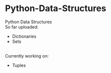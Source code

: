 # Python-Data-Structures
Python Data Structures
<br> So far uploaded:
<ul>
  <li>Dictionaries
  <li>Sets
</ul>
<br> Currently working on:
<ul>
  <li> Tuples
</ul>


